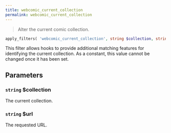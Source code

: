 ```yaml
---
title: webcomic_current_collection
permalink: webcomic_current_collection
---
```


> Alter the current comic collection.

```php
apply_filters( 'webcomic_current_collection', string $collection, string $url )
```

This filter allows hooks to provide additional matching features for
identifying the current collection. As a constant, this value cannot be
changed once it has been set.

## Parameters

### `string` $collection
The current collection.

### `string` $url
The requested URL.
